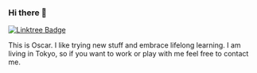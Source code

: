 ### Hi there 👋

[![Linktree Badge](https://img.shields.io/badge/Linktree-39E09B?style=for-the-badge&logo=linktree&logoColor=white)](https://linktr.ee/kashiwachen)


This is Oscar.
I like trying new stuff and embrace lifelong learning.
I am living in Tokyo, so if you want to work or play with me feel free to contact me.
